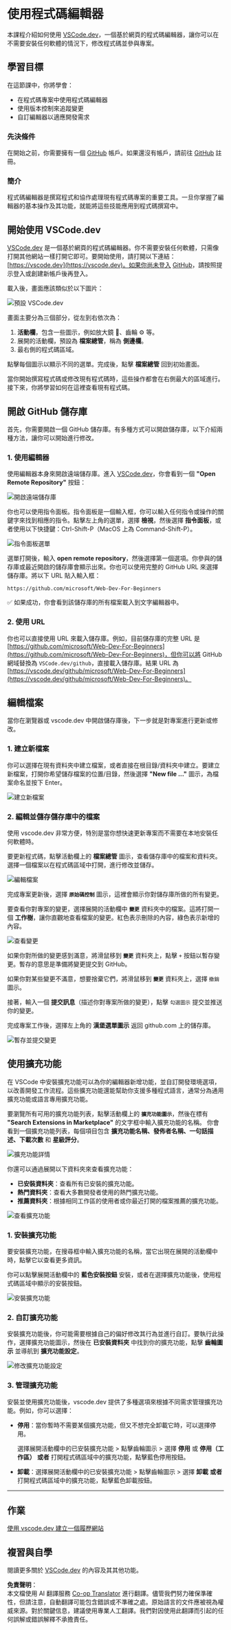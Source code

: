<!--
CO_OP_TRANSLATOR_METADATA:
{
  "original_hash": "7aa6e4f270d38d9cb17f2b5bd86b863d",
  "translation_date": "2025-08-25T23:16:37+00:00",
  "source_file": "8-code-editor/1-using-a-code-editor/README.md",
  "language_code": "mo"
}
-->
# 使用程式碼編輯器

本課程介紹如何使用 [VSCode.dev](https://vscode.dev)，一個基於網頁的程式碼編輯器，讓你可以在不需要安裝任何軟體的情況下，修改程式碼並參與專案。

## 學習目標

在這節課中，你將學會：

- 在程式碼專案中使用程式碼編輯器
- 使用版本控制來追蹤變更
- 自訂編輯器以適應開發需求

### 先決條件

在開始之前，你需要擁有一個 [GitHub](https://github.com) 帳戶。如果還沒有帳戶，請前往 [GitHub](https://github.com/) 註冊。

### 簡介

程式碼編輯器是撰寫程式和協作處理現有程式碼專案的重要工具。一旦你掌握了編輯器的基本操作及其功能，就能將這些技能應用到程式碼撰寫中。

## 開始使用 VSCode.dev

[VSCode.dev](https://vscode.dev) 是一個基於網頁的程式碼編輯器。你不需要安裝任何軟體，只需像打開其他網站一樣打開它即可。要開始使用，請打開以下連結：[https://vscode.dev](https://vscode.dev)。如果你尚未登入 [GitHub](https://github.com/)，請按照提示登入或創建新帳戶後再登入。

載入後，畫面應該類似於以下圖片：

![預設 VSCode.dev](../../../../translated_images/default-vscode-dev.5d06881d65c1b3234ce50cd9ed3b0028e6031ad5f5b441bcbed96bfa6311f6d0.mo.png)

畫面主要分為三個部分，從左到右依次為：

1. **活動欄**，包含一些圖示，例如放大鏡 🔎、齒輪 ⚙️ 等。
2. 展開的活動欄，預設為 **檔案總管**，稱為 **側邊欄**。
3. 最右側的程式碼區域。

點擊每個圖示以顯示不同的選單。完成後，點擊 **檔案總管** 回到初始畫面。

當你開始撰寫程式碼或修改現有程式碼時，這些操作都會在右側最大的區域進行。接下來，你將學習如何在這裡查看現有程式碼。

## 開啟 GitHub 儲存庫

首先，你需要開啟一個 GitHub 儲存庫。有多種方式可以開啟儲存庫，以下介紹兩種方法，讓你可以開始進行修改。

### 1. 使用編輯器

使用編輯器本身來開啟遠端儲存庫。進入 [VSCode.dev](https://vscode.dev)，你會看到一個 **"Open Remote Repository"** 按鈕：

![開啟遠端儲存庫](../../../../translated_images/open-remote-repository.bd9c2598b8949e7fc283cdfc8f4050c6205a7c7c6d3f78c4b135115d037d6fa2.mo.png)

你也可以使用指令面板。指令面板是一個輸入框，你可以輸入任何指令或操作的關鍵字來找到相應的指令。點擊左上角的選單，選擇 **檢視**，然後選擇 **指令面板**，或者使用以下快捷鍵：Ctrl-Shift-P（MacOS 上為 Command-Shift-P）。

![指令面板選單](../../../../translated_images/palette-menu.4946174e07f426226afcdad707d19b8d5150e41591c751c45b5dee213affef91.mo.png)

選單打開後，輸入 **open remote repository**，然後選擇第一個選項。你參與的儲存庫或最近開啟的儲存庫會顯示出來。你也可以使用完整的 GitHub URL 來選擇儲存庫。將以下 URL 貼入輸入框：

```
https://github.com/microsoft/Web-Dev-For-Beginners
```

✅ 如果成功，你會看到該儲存庫的所有檔案載入到文字編輯器中。

### 2. 使用 URL

你也可以直接使用 URL 來載入儲存庫。例如，目前儲存庫的完整 URL 是 [https://github.com/microsoft/Web-Dev-For-Beginners](https://github.com/microsoft/Web-Dev-For-Beginners)，但你可以將 GitHub 網域替換為 `VSCode.dev/github`，直接載入儲存庫。結果 URL 為 [https://vscode.dev/github/microsoft/Web-Dev-For-Beginners](https://vscode.dev/github/microsoft/Web-Dev-For-Beginners)。

## 編輯檔案

當你在瀏覽器或 vscode.dev 中開啟儲存庫後，下一步就是對專案進行更新或修改。

### 1. 建立新檔案

你可以選擇在現有資料夾中建立檔案，或者直接在根目錄/資料夾中建立。要建立新檔案，打開你希望儲存檔案的位置/目錄，然後選擇 **"New file ..."** 圖示，為檔案命名並按下 Enter。

![建立新檔案](../../../../translated_images/create-new-file.2814e609c2af9aeb6c6fd53156c503ac91c3d538f9cac63073b2dd4a7631f183.mo.png)

### 2. 編輯並儲存儲存庫中的檔案

使用 vscode.dev 非常方便，特別是當你想快速更新專案而不需要在本地安裝任何軟體時。

要更新程式碼，點擊活動欄上的 **檔案總管** 圖示，查看儲存庫中的檔案和資料夾。選擇一個檔案以在程式碼區域中打開，進行修改並儲存。

![編輯檔案](../../../../translated_images/edit-a-file.52c0ee665ef19f08119d62d63f395dfefddc0a4deb9268d73bfe791f52c5807a.mo.png)

完成專案更新後，選擇 **`原始碼控制`** 圖示，這裡會顯示你對儲存庫所做的所有變更。

要查看你對專案的變更，選擇展開的活動欄中 **`變更`** 資料夾中的檔案。這將打開一個 **工作樹**，讓你直觀地查看檔案的變更。紅色表示刪除的內容，綠色表示新增的內容。

![查看變更](../../../../translated_images/working-tree.c58eec08e6335c79cc708c0c220c0b7fea61514bd3c7fb7471905a864aceac7c.mo.png)

如果你對所做的變更感到滿意，將滑鼠移到 **`變更`** 資料夾上，點擊 `+` 按鈕以暫存變更。暫存的意思是準備將變更提交到 GitHub。

如果你對某些變更不滿意，想要捨棄它們，將滑鼠移到 **`變更`** 資料夾上，選擇 `撤銷` 圖示。

接著，輸入一個 **提交訊息**（描述你對專案所做的變更），點擊 `勾選圖示` 提交並推送你的變更。

完成專案工作後，選擇左上角的 **漢堡選單圖示** 返回 github.com 上的儲存庫。

![暫存並提交變更](../../../../8-code-editor/images/edit-vscode.dev.gif)

## 使用擴充功能

在 VSCode 中安裝擴充功能可以為你的編輯器新增功能，並自訂開發環境選項，以改善開發工作流程。這些擴充功能還能幫助你支援多種程式語言，通常分為通用擴充功能或語言專用擴充功能。

要瀏覽所有可用的擴充功能列表，點擊活動欄上的 **`擴充功能圖示`**，然後在標有 **"Search Extensions in Marketplace"** 的文字框中輸入擴充功能的名稱。
你會看到一個擴充功能列表，每個項目包含 **擴充功能名稱、發佈者名稱、一句話描述、下載次數** 和 **星級評分**。

![擴充功能詳情](../../../../translated_images/extension-details.9f8f1fd4e9eb2de5069ae413119eb8ee43172776383ebe2f7cf640e11df2e106.mo.png)

你還可以通過展開以下資料夾來查看擴充功能：
- **已安裝資料夾**：查看所有已安裝的擴充功能。
- **熱門資料夾**：查看大多數開發者使用的熱門擴充功能。
- **推薦資料夾**：根據相同工作區的使用者或你最近打開的檔案推薦的擴充功能。

![查看擴充功能](../../../../translated_images/extensions.eca0e0c7f59a10b5c88be7fe24b3e32cca6b6058b35a49026c3a9d80b1813b7c.mo.png)

### 1. 安裝擴充功能

要安裝擴充功能，在搜尋框中輸入擴充功能的名稱，當它出現在展開的活動欄中時，點擊它以查看更多資訊。

你可以點擊展開活動欄中的 **藍色安裝按鈕** 安裝，或者在選擇擴充功能後，使用程式碼區域中顯示的安裝按鈕。

![安裝擴充功能](../../../../8-code-editor/images/install-extension.gif)

### 2. 自訂擴充功能

安裝擴充功能後，你可能需要根據自己的偏好修改其行為並進行自訂。要執行此操作，選擇擴充功能圖示，然後在 **已安裝資料夾** 中找到你的擴充功能，點擊 **齒輪圖示** 並導航到 **擴充功能設定**。

![修改擴充功能設定](../../../../translated_images/extension-settings.21c752ae4f4cdb78a867f140ccd0680e04619d0c44bb4afb26373e54b829d934.mo.png)

### 3. 管理擴充功能

安裝並使用擴充功能後，vscode.dev 提供了多種選項來根據不同需求管理擴充功能。例如，你可以選擇：

- **停用**：當你暫時不需要某個擴充功能，但又不想完全卸載它時，可以選擇停用。

    選擇展開活動欄中的已安裝擴充功能 > 點擊齒輪圖示 > 選擇 **停用** 或 **停用（工作區）** **或者** 打開程式碼區域中的擴充功能，點擊藍色停用按鈕。

- **卸載**：選擇展開活動欄中的已安裝擴充功能 > 點擊齒輪圖示 > 選擇 **卸載** **或者** 打開程式碼區域中的擴充功能，點擊藍色卸載按鈕。

---

## 作業

[使用 vscode.dev 建立一個履歷網站](https://github.com/microsoft/Web-Dev-For-Beginners/blob/main/8-code-editor/1-using-a-code-editor/assignment.md)

## 複習與自學

閱讀更多關於 [VSCode.dev](https://code.visualstudio.com/docs/editor/vscode-web?WT.mc_id=academic-0000-alfredodeza) 的內容及其其他功能。

**免責聲明**：  
本文檔使用 AI 翻譯服務 [Co-op Translator](https://github.com/Azure/co-op-translator) 進行翻譯。儘管我們努力確保準確性，但請注意，自動翻譯可能包含錯誤或不準確之處。原始語言的文件應被視為權威來源。對於關鍵信息，建議使用專業人工翻譯。我們對因使用此翻譯而引起的任何誤解或錯誤解釋不承擔責任。